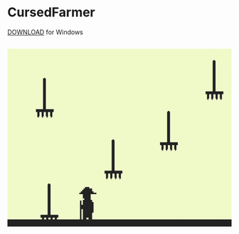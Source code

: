 # CursedFarmer
<a href="https://afnansami.itch.io/cursedfarmer">DOWNLOAD</a> for Windows
## <img src="data/preview.png">
